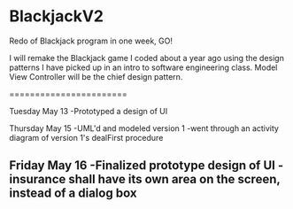 BlackjackV2
===========

Redo of Blackjack program in one week, GO!


I will remake the Blackjack game I coded about a year ago using the design patterns I have picked up in an intro 
to software engineering class. Model View Controller will be the chief design pattern.

=======================

Tuesday May 13
-Prototyped a design of UI

Thursday May 15
-UML'd and modeled version 1 
-went through an activity diagram of version 1's dealFirst procedure

Friday May 16
-Finalized prototype design of UI
-insurance shall have its own area on the screen, instead of a dialog box
- 
